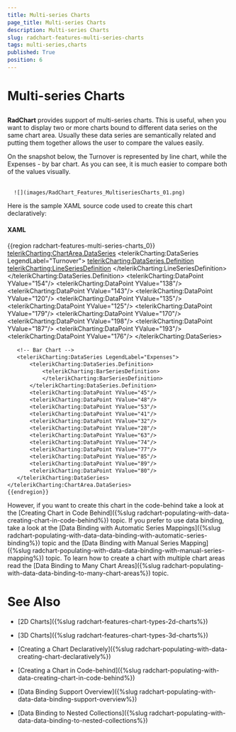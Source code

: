 ```yaml
---
title: Multi-series Charts
page_title: Multi-series Charts
description: Multi-series Charts
slug: radchart-features-multi-series-charts
tags: multi-series,charts
published: True
position: 6
---
```


# Multi-series Charts



## 

__RadChart__ provides support of multi-series charts. This is useful, when you want to display two or more charts bound to different data series on the same chart area. Usually these data series are semantically related and putting them together allows the user to compare the values easily.

On the snapshot below, the Turnover is represented by line chart, while the Expenses - by bar chart. As you can see, it is much easier to compare both of the values visually.




         
      ![](images/RadChart_Features_MultiseriesCharts_01.png)

Here is the sample XAML source code used to create this chart declaratively:

#### __XAML__

{{region radchart-features-multi-series-charts_0}}
	<telerikCharting:ChartArea.DataSeries>
	   <!-- Line Chart -->
	   <telerikCharting:DataSeries LegendLabel="Turnover">
	       <telerikCharting:DataSeries.Definition>
	           <telerikCharting:LineSeriesDefinition>
	           </telerikCharting:LineSeriesDefinition>
	       </telerikCharting:DataSeries.Definition>
	       <telerikCharting:DataPoint YValue="154"/>
	       <telerikCharting:DataPoint YValue="138"/>
	       <telerikCharting:DataPoint YValue="143"/>
	       <telerikCharting:DataPoint YValue="120"/>
	       <telerikCharting:DataPoint YValue="135"/>
	       <telerikCharting:DataPoint YValue="125"/>
	       <telerikCharting:DataPoint YValue="179"/>
	       <telerikCharting:DataPoint YValue="170"/>
	       <telerikCharting:DataPoint YValue="198"/>
	       <telerikCharting:DataPoint YValue="187"/>
	       <telerikCharting:DataPoint YValue="193"/>
	       <telerikCharting:DataPoint YValue="176"/>
	   </telerikCharting:DataSeries>
	
	   <!-- Bar Chart -->
	   <telerikCharting:DataSeries LegendLabel="Expenses">
	       <telerikCharting:DataSeries.Definition>
	           <telerikCharting:BarSeriesDefinition>
	           </telerikCharting:BarSeriesDefinition>
	       </telerikCharting:DataSeries.Definition>
	       <telerikCharting:DataPoint YValue="45"/>
	       <telerikCharting:DataPoint YValue="48"/>
	       <telerikCharting:DataPoint YValue="53"/>
	       <telerikCharting:DataPoint YValue="41"/>
	       <telerikCharting:DataPoint YValue="32"/>
	       <telerikCharting:DataPoint YValue="28"/>
	       <telerikCharting:DataPoint YValue="63"/>
	       <telerikCharting:DataPoint YValue="74"/>
	       <telerikCharting:DataPoint YValue="77"/>
	       <telerikCharting:DataPoint YValue="85"/>
	       <telerikCharting:DataPoint YValue="89"/>
	       <telerikCharting:DataPoint YValue="80"/>
	   </telerikCharting:DataSeries>
	</telerikCharting:ChartArea.DataSeries>
	{{endregion}}



However, if you want to create this chart in the code-behind take a look at the [Creating Chart in Code Behind]({%slug radchart-populating-with-data-creating-chart-in-code-behind%}) topic. If you prefer to use data binding, take a look at the [Data Binding with Automatic Series Mappings]({%slug radchart-populating-with-data-data-binding-with-automatic-series-binding%}) topic and the [Data Binding with Manual Series Mapping]({%slug radchart-populating-with-data-data-binding-with-manual-series-mapping%}) topic. To learn how to create a chart with multiple chart areas read the [Data Binding to Many Chart Areas]({%slug radchart-populating-with-data-data-binding-to-many-chart-areas%}) topic.

# See Also

 * [2D Charts]({%slug radchart-features-chart-types-2d-charts%})

 * [3D Charts]({%slug radchart-features-chart-types-3d-charts%})

 * [Creating a Chart Declaratively]({%slug radchart-populating-with-data-creating-chart-declaratively%})

 * [Creating a Chart in Code-behind]({%slug radchart-populating-with-data-creating-chart-in-code-behind%})

 * [Data Binding Support Overview]({%slug radchart-populating-with-data-data-binding-support-overview%})

 * [Data Binding to Nested Collections]({%slug radchart-populating-with-data-data-binding-to-nested-collections%})
